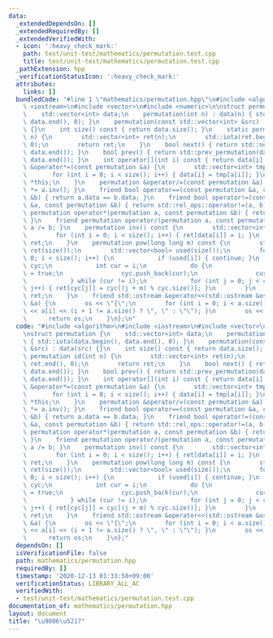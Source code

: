 ```yaml
---
data:
  _extendedDependsOn: []
  _extendedRequiredBy: []
  _extendedVerifiedWith:
  - icon: ':heavy_check_mark:'
    path: test/unit-test/mathematics/permutation.test.cpp
    title: test/unit-test/mathematics/permutation.test.cpp
  _pathExtension: hpp
  _verificationStatusIcon: ':heavy_check_mark:'
  attributes:
    links: []
  bundledCode: "#line 1 \"mathematics/permutation.hpp\"\n#include <algorithm>\n#include\
    \ <iostream>\n#include <vector>\n#include <numeric>\n\nstruct permutation {\n\
    \    std::vector<int> data;\n    permutation(int n) : data(n) { std::iota(data.begin(),\
    \ data.end(), 0); }\n    permutation(const std::vector<int> &src) : data(src)\
    \ {}\n    int size() const { return data.size(); }\n    static permutation id(int\
    \ n) {\n        std::vector<int> ret(n);\n        std::iota(ret.begin(), ret.end(),\
    \ 0);\n        return ret;\n    }\n    bool next() { return std::next_permutation(data.begin(),\
    \ data.end()); }\n    bool prev() { return std::prev_permutation(data.begin(),\
    \ data.end()); }\n    int operator[](int i) const { return data[i]; }\n    permutation\
    \ &operator*=(const permutation &a) {\n        std::vector<int> tmp(data);\n \
    \       for (int i = 0; i < size(); i++) { data[i] = tmp[a[i]]; }\n        return\
    \ *this;\n    }\n    permutation &operator/=(const permutation &a) { return *this\
    \ *= a.inv(); }\n    friend bool operator==(const permutation &a, const permutation\
    \ &b) { return a.data == b.data; }\n    friend bool operator!=(const permutation\
    \ &a, const permutation &b) { return std::rel_ops::operator!=(a, b); }\n    friend\
    \ permutation operator*(permutation a, const permutation &b) { return a *= b;\
    \ }\n    friend permutation operator/(permutation a, const permutation &b) { return\
    \ a /= b; }\n    permutation inv() const {\n        std::vector<int> ret(size());\n\
    \        for (int i = 0; i < size(); i++) { ret[data[i]] = i; }\n        return\
    \ ret;\n    }\n    permutation pow(long long m) const {\n        std::vector<int>\
    \ ret(size());\n        std::vector<bool> used(size());\n        for (int i =\
    \ 0; i < size(); i++) {\n            if (used[i]) { continue; }\n            std::vector<int>\
    \ cyc;\n            int cur = i;\n            do {\n                used[cur]\
    \ = true;\n                cyc.push_back(cur);\n                cur = data[cur];\n\
    \            } while (cur != i);\n            for (int j = 0; j < cyc.size();\
    \ j++) { ret[cyc[j]] = cyc[(j + m) % cyc.size()]; }\n        }\n        return\
    \ ret;\n    }\n    friend std::ostream &operator<<(std::ostream &os, const permutation\
    \ &a) {\n        os << \"{\";\n        for (int i = 0; i < a.size(); i++) { os\
    \ << a[i] << (i + 1 != a.size() ? \", \" : \"\"); }\n        os << \"}\";\n  \
    \      return os;\n    }\n};\n"
  code: "#include <algorithm>\n#include <iostream>\n#include <vector>\n#include <numeric>\n\
    \nstruct permutation {\n    std::vector<int> data;\n    permutation(int n) : data(n)\
    \ { std::iota(data.begin(), data.end(), 0); }\n    permutation(const std::vector<int>\
    \ &src) : data(src) {}\n    int size() const { return data.size(); }\n    static\
    \ permutation id(int n) {\n        std::vector<int> ret(n);\n        std::iota(ret.begin(),\
    \ ret.end(), 0);\n        return ret;\n    }\n    bool next() { return std::next_permutation(data.begin(),\
    \ data.end()); }\n    bool prev() { return std::prev_permutation(data.begin(),\
    \ data.end()); }\n    int operator[](int i) const { return data[i]; }\n    permutation\
    \ &operator*=(const permutation &a) {\n        std::vector<int> tmp(data);\n \
    \       for (int i = 0; i < size(); i++) { data[i] = tmp[a[i]]; }\n        return\
    \ *this;\n    }\n    permutation &operator/=(const permutation &a) { return *this\
    \ *= a.inv(); }\n    friend bool operator==(const permutation &a, const permutation\
    \ &b) { return a.data == b.data; }\n    friend bool operator!=(const permutation\
    \ &a, const permutation &b) { return std::rel_ops::operator!=(a, b); }\n    friend\
    \ permutation operator*(permutation a, const permutation &b) { return a *= b;\
    \ }\n    friend permutation operator/(permutation a, const permutation &b) { return\
    \ a /= b; }\n    permutation inv() const {\n        std::vector<int> ret(size());\n\
    \        for (int i = 0; i < size(); i++) { ret[data[i]] = i; }\n        return\
    \ ret;\n    }\n    permutation pow(long long m) const {\n        std::vector<int>\
    \ ret(size());\n        std::vector<bool> used(size());\n        for (int i =\
    \ 0; i < size(); i++) {\n            if (used[i]) { continue; }\n            std::vector<int>\
    \ cyc;\n            int cur = i;\n            do {\n                used[cur]\
    \ = true;\n                cyc.push_back(cur);\n                cur = data[cur];\n\
    \            } while (cur != i);\n            for (int j = 0; j < cyc.size();\
    \ j++) { ret[cyc[j]] = cyc[(j + m) % cyc.size()]; }\n        }\n        return\
    \ ret;\n    }\n    friend std::ostream &operator<<(std::ostream &os, const permutation\
    \ &a) {\n        os << \"{\";\n        for (int i = 0; i < a.size(); i++) { os\
    \ << a[i] << (i + 1 != a.size() ? \", \" : \"\"); }\n        os << \"}\";\n  \
    \      return os;\n    }\n};"
  dependsOn: []
  isVerificationFile: false
  path: mathematics/permutation.hpp
  requiredBy: []
  timestamp: '2020-12-13 01:33:58+09:00'
  verificationStatus: LIBRARY_ALL_AC
  verifiedWith:
  - test/unit-test/mathematics/permutation.test.cpp
documentation_of: mathematics/permutation.hpp
layout: document
title: "\u9806\u5217"
---
```



